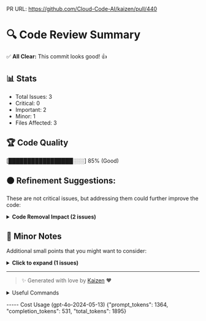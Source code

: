 PR URL: https://github.com/Cloud-Code-AI/kaizen/pull/440

# 🔍 Code Review Summary

✅ **All Clear:** This commit looks good! 👍

## 📊 Stats
- Total Issues: 3
- Critical: 0
- Important: 2
- Minor: 1
- Files Affected: 3
## 🏆 Code Quality
[█████████████████░░░] 85% (Good)

## 🟠 Refinement Suggestions:
These are not critical issues, but addressing them could further improve the code:

<details>
<summary><strong>Code Removal Impact (2 issues)</strong></summary>

### 1. The removal of the llama-index-llms-openai dependency might cause issues if any part of the codebase relies on it.
📁 **File:** `pyproject.toml:27`
⚖️ **Severity:** 7/10
🔍 **Description:** Removing dependencies without ensuring they are not used elsewhere can lead to runtime errors.
💡 **Solution:** Verify that no part of the codebase uses llama-index-llms-openai before removing it.

### 2. The path './github_app/' is hardcoded, which can cause issues in different environments.
📁 **File:** `examples/ragify_codebase/main.py:7`
⚖️ **Severity:** 6/10
🔍 **Description:** Hardcoded paths can lead to errors when the code is run in different environments or directories.
💡 **Solution:** Use a configuration file or environment variables to manage paths.

**Current Code:**
```python
analyzer.setup_repository("./github_app/")
```

**Suggested Code:**
```python
analyzer.setup_repository(os.getenv('GITHUB_APP_PATH', './github_app/'))
```

</details>

## 📝 Minor Notes
Additional small points that you might want to consider:

<details>
<summary><strong>Click to expand (1 issues)</strong></summary>

<details>
<summary><strong>Comment Clarity (1 issues)</strong></summary>

### 1. The comment 'TODO: DONT PUSH DUPLICATE' is ambiguous and lacks context.
📁 **File:** `kaizen/retriever/llama_index_retriever.py:157`
⚖️ **Severity:** 3/10
🔍 **Description:** Comments should provide clear guidance or context for future developers.
💡 **Solution:** Provide a more descriptive comment explaining what needs to be done to avoid pushing duplicates.

**Current Code:**
```python
# TODO: DONT PUSH DUPLICATE
```

**Suggested Code:**
```python
# TODO: Ensure that duplicate embeddings are not pushed to the database.
```

</details>

</details>

---

> ✨ Generated with love by [Kaizen](https://cloudcode.ai) ❤️

<details>
<summary>Useful Commands</summary>

- **Feedback:** Reply with `!feedback [your message]`
- **Ask PR:** Reply with `!ask-pr [your question]`
- **Review:** Reply with `!review`
- **Explain:** Reply with `!explain [issue number]` for more details on a specific issue
- **Ignore:** Reply with `!ignore [issue number]` to mark an issue as false positive
- **Update Tests:** Reply with `!unittest` to create a PR with test changes
</details>


----- Cost Usage (gpt-4o-2024-05-13)
{"prompt_tokens": 1364, "completion_tokens": 531, "total_tokens": 1895}